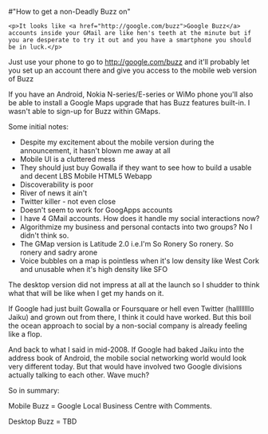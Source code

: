 #"How to get a non-Deadly Buzz on"


    <p>It looks like <a href="http://google.com/buzz">Google Buzz</a> accounts inside your GMail are like hen's teeth at the minute but if you are desperate to try it out and you have a smartphone you should be in luck.</p>
<p />
<div>Just use your phone to go to <a href="http://google.com/buzz">http://google.com/buzz</a> and it'll probably let you set up an account there and give you access to the mobile web version of Buzz</div>
<p />
<div>If you have an Android, Nokia N-series/E-series or WiMo phone you'll also be able to install a Google Maps upgrade that has Buzz features built-in. I wasn't able to sign-up for Buzz within GMaps.</div>
<p />
<div>Some initial notes:</div>
<div>
<ul>
<li>Despite my excitement about the mobile version during the announcement, it hasn't blown me away at all</li>
<li>Mobile UI is a cluttered mess</li>
<li>They should just buy Gowalla if they want to see how to build a usable and decent LBS Mobile HTML5 Webapp</li>
<li>Discoverability is poor</li>
<li>River of news it ain't</li>
<li>Twitter killer - not even close</li>
<li>Doesn't seem to work for GoogApps accounts</li>
<li>I have 4 GMail accounts. How does it handle my social interactions now?</li>
<li>Algorithmize my business and personal contacts into two groups? No I didn't think so.</li>
<li>The GMap version is Latitude 2.0 i.e.I'm So Ronery So ronery.&nbsp;So ronery&nbsp;and sadry arone</li>
<li>Voice bubbles on a map is pointless when it's low density like West Cork and unusable when it's high density like SFO</li>
</ul>
<div>The desktop version did not impress at all at the launch so I shudder to think what that will be like when I get my hands on it.</div>
<p />
<div>If Google had just built Gowalla or Foursquare or hell even Twitter (hallllllllo Jaiku) and grown out from there, I think it could have worked. But this boil the ocean approach to social by a non-social company is already feeling like a flop.</div>
<p />
<div>And back to what I said in mid-2008. If Google had baked Jaiku into the address book of Android, the mobile social networking world would look very different today. But that would have involved two Google divisions actually talking to each other. Wave much?</div>
<p />
<div>So in summary:</div>
<p />
<div>Mobile Buzz = Google Local Business Centre with Comments.</div>
<p />
<div>Desktop Buzz = TBD</div>
<p />
<p />
</div>
  